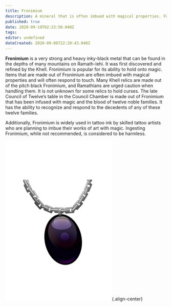 ```yaml
---
title: Fronimium
description: A mineral that is often imbued with magical properties. Found in many Khellin relics and tattoo inks.
published: true
date: 2020-09-19T02:23:50.040Z
tags: 
editor: undefined
dateCreated: 2020-09-06T22:20:43.040Z
---
```


**Fronimium** is a very strong and heavy inky-black metal that can be found in the depths of many mountains on Ramath-lehi. It was first discovered and refined by the Khell. Fronimium is popular for its ability to hold onto magic. Items that are made out of Fronimium are often imbued with magical properties and will often respond to touch. Many Khell relics are made out of the pitch black Fronimium, and Ramathians are urged caution when handling them. It is not unknown for some relics to hold curses. The late Council of Twelve’s table in the Council Chamber is made out of Fronimium that has been infused with magic and the blood of twelve noble families. It has the ability to recognize and respond to the decedents of any of these twelve families.

Additionally, Fronimium is widely used in tattoo ink by skilled tattoo artists who are planning to imbue their works of art with magic. Ingesting Fronimium, while not recommended, is considered to be harmless.

![temrin-fronimium.png](/natural-resources/temrin-fronimium.png "An inky-black oval pendant made of Fronimium hanging from a silver chain. Image by Temrin."){.align-center}